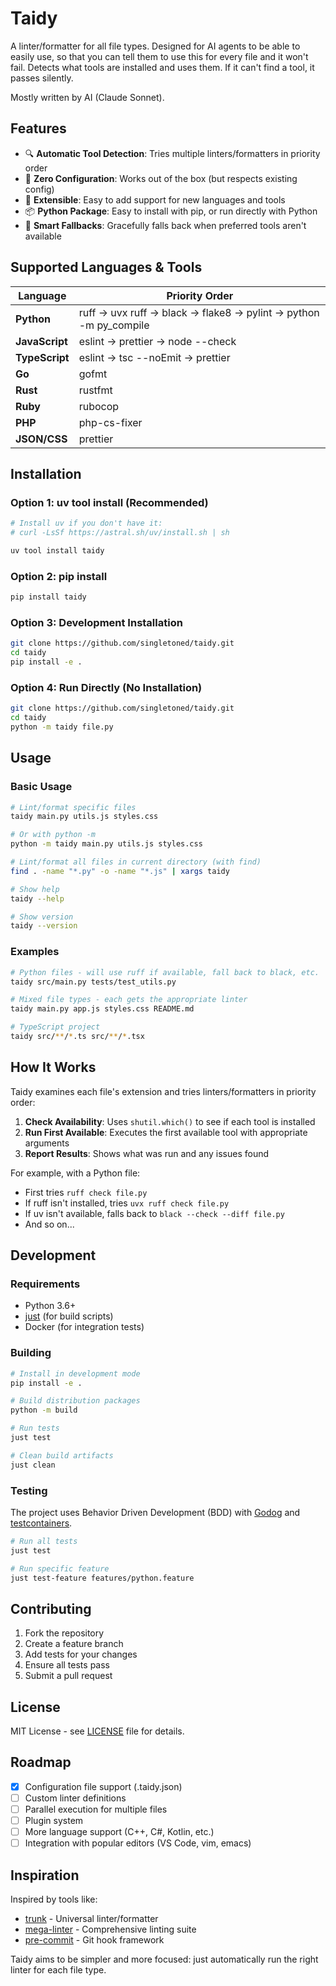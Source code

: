 # Taidy

A linter/formatter for all file types. Designed for AI agents to be able to easily use, so that you can tell them to use this for every file and it won't fail. Detects what tools are installed and uses them. If it can't find a tool, it passes silently.

Mostly written by AI (Claude Sonnet).

## Features

- 🔍 **Automatic Tool Detection**: Tries multiple linters/formatters in priority order
- 🚀 **Zero Configuration**: Works out of the box (but respects existing config)
- 🔧 **Extensible**: Easy to add support for new languages and tools
- 📦 **Python Package**: Easy to install with pip, or run directly with Python
- 🎯 **Smart Fallbacks**: Gracefully falls back when preferred tools aren't available

## Supported Languages & Tools

| Language       | Priority Order                                                   |
| -------------- | ---------------------------------------------------------------- |
| **Python**     | ruff → uvx ruff → black → flake8 → pylint → python -m py_compile |
| **JavaScript** | eslint → prettier → node --check                                 |
| **TypeScript** | eslint → tsc --noEmit → prettier                                 |
| **Go**         | gofmt                                                            |
| **Rust**       | rustfmt                                                          |
| **Ruby**       | rubocop                                                          |
| **PHP**        | php-cs-fixer                                                     |
| **JSON/CSS**   | prettier                                                         |

## Installation

### Option 1: uv tool install (Recommended)

```bash
# Install uv if you don't have it:
# curl -LsSf https://astral.sh/uv/install.sh | sh

uv tool install taidy
```

### Option 2: pip install

```bash
pip install taidy
```

### Option 3: Development Installation

```bash
git clone https://github.com/singletoned/taidy.git
cd taidy
pip install -e .
```

### Option 4: Run Directly (No Installation)

```bash
git clone https://github.com/singletoned/taidy.git
cd taidy
python -m taidy file.py
```

## Usage

### Basic Usage

```bash
# Lint/format specific files
taidy main.py utils.js styles.css

# Or with python -m
python -m taidy main.py utils.js styles.css

# Lint/format all files in current directory (with find)
find . -name "*.py" -o -name "*.js" | xargs taidy

# Show help
taidy --help

# Show version
taidy --version
```

### Examples

```bash
# Python files - will use ruff if available, fall back to black, etc.
taidy src/main.py tests/test_utils.py

# Mixed file types - each gets the appropriate linter
taidy main.py app.js styles.css README.md

# TypeScript project
taidy src/**/*.ts src/**/*.tsx
```

## How It Works

Taidy examines each file's extension and tries linters/formatters in priority order:

1. **Check Availability**: Uses `shutil.which()` to see if each tool is installed
2. **Run First Available**: Executes the first available tool with appropriate arguments
3. **Report Results**: Shows what was run and any issues found

For example, with a Python file:

- First tries `ruff check file.py`
- If ruff isn't installed, tries `uvx ruff check file.py`
- If uv isn't available, falls back to `black --check --diff file.py`
- And so on...

## Development

### Requirements

- Python 3.6+
- [just](https://github.com/casey/just) (for build scripts)
- Docker (for integration tests)

### Building

```bash
# Install in development mode
pip install -e .

# Build distribution packages
python -m build

# Run tests
just test

# Clean build artifacts
just clean
```

### Testing

The project uses Behavior Driven Development (BDD) with [Godog](https://github.com/cucumber/godog) and [testcontainers](https://golang.testcontainers.org/).

```bash
# Run all tests
just test

# Run specific feature
just test-feature features/python.feature
```

## Contributing

1. Fork the repository
2. Create a feature branch
3. Add tests for your changes
4. Ensure all tests pass
5. Submit a pull request

## License

MIT License - see [LICENSE](LICENSE) file for details.

## Roadmap

- [x] Configuration file support (.taidy.json)
- [ ] Custom linter definitions
- [ ] Parallel execution for multiple files
- [ ] Plugin system
- [ ] More language support (C++, C#, Kotlin, etc.)
- [ ] Integration with popular editors (VS Code, vim, emacs)

## Inspiration

Inspired by tools like:

- [trunk](https://trunk.io/) - Universal linter/formatter
- [mega-linter](https://megalinter.io/) - Comprehensive linting suite
- [pre-commit](https://pre-commit.com/) - Git hook framework

Taidy aims to be simpler and more focused: just automatically run the right linter for each file type.

